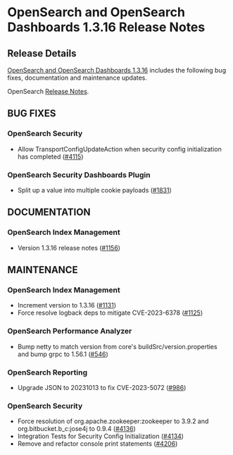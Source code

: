 # OpenSearch and OpenSearch Dashboards 1.3.16 Release Notes

## Release Details

[OpenSearch and OpenSearch Dashboards 1.3.16](https://opensearch.org/versions/opensearch-1-3-16.html) includes the following bug fixes, documentation and maintenance updates.

OpenSearch [Release Notes](https://github.com/opensearch-project/OpenSearch/blob/main/release-notes/opensearch.release-notes-1.3.16.md).

## BUG FIXES


### OpenSearch Security


* Allow TransportConfigUpdateAction when security config initialization has completed ([#4115](https://github.com/opensearch-project/security/pull/4115))


### OpenSearch Security Dashboards Plugin


* Split up a value into multiple cookie payloads ([#1831](https://github.com/opensearch-project/security-dashboards-plugin/pull/1831))


## DOCUMENTATION


### OpenSearch Index Management


* Version 1.3.16 release notes ([#1156](https://github.com/opensearch-project/index-management/pull/1156))


## MAINTENANCE


### OpenSearch Index Management


* Increment version to 1.3.16 ([#1131](https://github.com/opensearch-project/index-management/pull/1131))
* Force resolve logback deps to mitigate CVE-2023-6378 ([#1125](https://github.com/opensearch-project/index-management/pull/1125))


### OpenSearch Performance Analyzer


* Bump netty to match version from core's buildSrc/version.properties and bump grpc to 1.56.1 ([#546](https://github.com/opensearch-project/performance-analyzer-rca/pull/546))


### OpenSearch Reporting


* Upgrade JSON to 20231013 to fix CVE-2023-5072 ([#986](https://github.com/opensearch-project/reporting/pull/986))


### OpenSearch Security


* Force resolution of org.apache.zookeeper:zookeeper to 3.9.2 and org.bitbucket.b\_c:jose4j to 0.9.4 ([#4136](https://github.com/opensearch-project/security/pull/4136))
* Integration Tests for Security Config Initialization ([#4134](https://github.com/opensearch-project/security/pull/4134))
* Remove and refactor console print statements ([#4206](https://github.com/opensearch-project/security/pull/4206))


